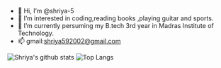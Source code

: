 - 👋 Hi, I’m @shriya-5
- 👀 I’m interested in coding,reading books ,playing guitar and sports.
- 🌱 I’m currently persuming my B.tech 3rd year in Madras Institute of Technology.
- 📫 gmail:shriya592002@gmail.com

<!---
shriya-5/shriya-5 is a ✨ special ✨ repository because its `README.md` (this file) appears on your GitHub profile.
You can click the Preview link to take a look at your changes.
--->
![Shriya's github stats](https://github-readme-stats.vercel.app/api?username=shriya-5&count_private=true&show_icons=true&theme=radical&hide_rank=false)
![Top Langs](https://github-readme-stats.vercel.app/api/top-langs/?username=shriya-5)
